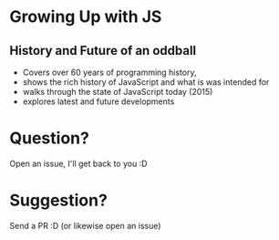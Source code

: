 # Growing Up with JS
## History and Future of an oddball

* Covers over 60 years of programming history,
* shows the rich history of JavaScript and what is was intended for
* walks through the state of JavaScript today (2015)
* explores latest and future developments


# Question?

Open an issue, I'll get back to you :D

# Suggestion? 

Send a PR :D (or likewise open an issue)